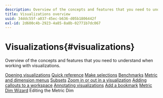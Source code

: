 ```yaml
---
description: Overview of the concepts and features that you need to understand when working with visualizations.
title: Visualizations overview
uuid: 34ddc55f-a037-45ec-b636-d05b1806442f
exl-id: 2d600c4b-2923-4a85-8a8b-02771b7dc067
---
```

# Visualizations{#visualizations}

Overview of the concepts and features that you need to understand when working with visualizations.

[Opening visualizations](https://experienceleague.adobe.com/docs/data-workbench/using/client/visualizations/c-open-vis.html)
[Quick reference](https://experienceleague.adobe.com/docs/data-workbench/using/client/visualizations/c-qk-ref.html)
[Make selections](https://experienceleague.adobe.com/docs/data-workbench/using/client/visualizations/make-selections/c-sel-vis.html)
[Benchmarks](https://experienceleague.adobe.com/docs/data-workbench/using/client/visualizations/c-ustd-benchmks.html)
[Metric and dimension menus](https://experienceleague.adobe.com/docs/data-workbench/using/client/visualizations/c-met-dim-menus.html)
[Subsets](https://experienceleague.adobe.com/docs/data-workbench/using/client/visualizations/subsets/c-wk-subsets.html)
[Zoom in or out in a visualization](https://experienceleague.adobe.com/docs/data-workbench/using/client/visualizations/c-zoom-vis.html)
[Adding callouts to a workspace](https://experienceleague.adobe.com/docs/data-workbench/using/client/visualizations/c-call-wkspc.html)
[Annotating visualizations](https://experienceleague.adobe.com/docs/data-workbench/using/client/visualizations/c-present-layer.html)
[Add a bookmark](https://experienceleague.adobe.com/docs/data-workbench/using/client/visualizations/c-bookmark-about.html)
[Metric Dim Wizard](https://experienceleague.adobe.com/docs/data-workbench/using/client/visualizations/dwb-create-metricdim.html)
Editing the Metric Dim
